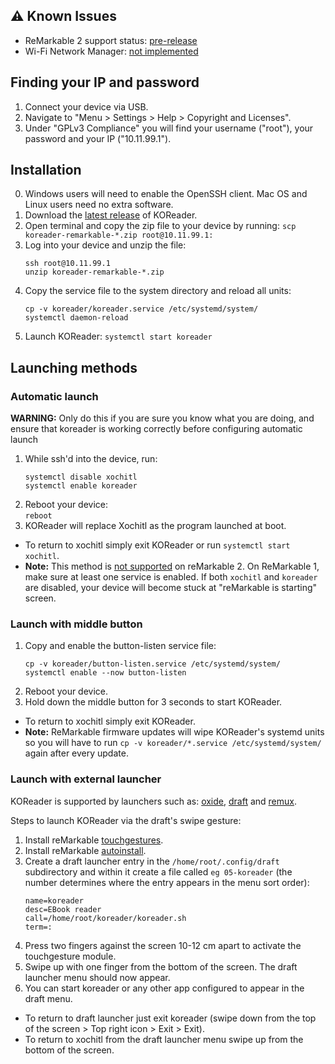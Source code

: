 ## :warning: Known Issues

- ReMarkable 2 support status: [pre-release](https://github.com/koreader/koreader/pull/6992)
- Wi-Fi Network Manager: [not implemented](https://github.com/koreader/koreader/issues/6677)

## Finding your IP and password

1. Connect your device via USB.
2. Navigate to "Menu > Settings > Help > Copyright and Licenses".
3. Under "GPLv3 Compliance" you will find your username ("root"), your password and your IP ("10.11.99.1").

## Installation

0. Windows users will need to enable the OpenSSH client. Mac OS and Linux users need no extra software.
1. Download the [latest release](https://github.com/koreader/koreader/releases) of KOReader.
2. Open terminal and copy the zip file to your device by running:
   `scp koreader-remarkable-*.zip root@10.11.99.1:`
3. Log into your device and unzip the file:
   ```
   ssh root@10.11.99.1
   unzip koreader-remarkable-*.zip
   ```
4. Copy the service file to the system directory and reload all units:
   ```
   cp -v koreader/koreader.service /etc/systemd/system/
   systemctl daemon-reload
   ```
5. Launch KOReader:
   `systemctl start koreader`

## Launching methods

### Automatic launch
**WARNING:** Only do this if you are sure you know what you are doing, and ensure that koreader is working correctly before configuring automatic launch

1. While ssh'd into the device, run:
   ```
   systemctl disable xochitl
   systemctl enable koreader
   ```
2. Reboot your device:\
`reboot`
3. KOReader will replace Xochitl as the program launched at boot.
- To return to xochitl simply exit KOReader or run `systemctl start xochitl`.
- **Note:** This method is [not supported](https://github.com/koreader/koreader/issues/7076) on reMarkable 2. On ReMarkable 1, make sure at least one service is enabled. If both `xochitl` and `koreader` are disabled, your device will become stuck at "reMarkable is starting" screen.
### Launch with middle button

1. Copy and enable the button-listen service file:
   ```
   cp -v koreader/button-listen.service /etc/systemd/system/
   systemctl enable --now button-listen
   ```
2. Reboot your device.
3. Hold down the middle button for 3 seconds to start KOReader.
- To return to xochitl simply exit KOReader.
- **Note:** ReMarkable firmware updates will wipe KOReader's systemd units so you will have to run `cp -v koreader/*.service /etc/systemd/system/` again after every update.

### Launch with external launcher
KOReader is supported by launchers such as: [oxide](https://github.com/Eeems/oxide/releases), [draft](https://github.com/dixonary/draft-reMarkable) and [remux](https://rmkit.dev/apps/remux).

Steps to launch KOReader via the draft's swipe gesture:
1. Install reMarkable [touchgestures](https://github.com/ddvk/remarkable-touchgestures).
2. Install reMarkable [autoinstall](https://github.com/ddvk/remarkable-autoinstall).
3. Create a draft launcher entry in the `/home/root/.config/draft` subdirectory and within it create a file called `eg 05-koreader` (the number determines where the entry appears in the menu sort order):
   ```
   name=koreader
   desc=EBook reader
   call=/home/root/koreader/koreader.sh
   term=:
   ```
4. Press two fingers against the screen 10-12 cm apart to activate the touchgesture module.
5. Swipe up with one finger from the bottom of the screen. The draft launcher menu should now appear.
6. You can start koreader or any other app configured to appear in the draft menu.
- To return to draft launcher just exit koreader (swipe down from the top of the screen > Top right icon > Exit > Exit).
- To return to xochitl from the draft launcher menu swipe up from the bottom of the screen.
